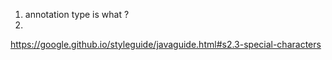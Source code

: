 1. annotation type is what ?
2.

https://google.github.io/styleguide/javaguide.html#s2.3-special-characters
